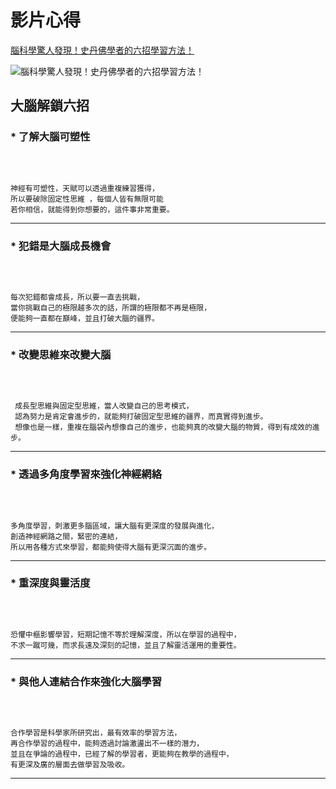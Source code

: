 # 影片心得

[腦科學驚人發現！史丹佛學者的六招學習方法！](https://www.youtube.com/watch?v=DgbSc6Ys710)
<br>

![腦科學驚人發現！史丹佛學者的六招學習方法！](https://ppt.cc/fmlsBx@.jpg "腦科學驚人發現！史丹佛學者的六招學習方法！")
<br>

## 大腦解鎖六招

### * __了解大腦可塑性__

<br>

```bash=

神經有可塑性，天賦可以透過重複練習獲得，
所以要破除固定性思維 ，每個人皆有無限可能
若你相信，就能得到你想要的，這件事非常重要。

```
---
### * __犯錯是大腦成長機會__

<br>

```bash=

每次犯錯都會成長，所以要一直去挑戰，
當你挑戰自己的極限越多次的話，所謂的極限都不再是極限，
便能夠一直都在巔峰，並且打破大腦的疆界。

```

---
### * __改變思維來改變大腦__

<br>

```bash=

 成長型思維與固定型思維，當人改變自己的思考模式，
 認為努力是肯定會進步的，就能夠打破固定型思維的疆界，而真實得到進步。
 想像也是一樣，重複在腦袋內想像自己的進步，也能夠真的改變大腦的物質，得到有成效的進步。

```

---
### * __透過多角度學習來強化神經網絡__

<br>

```bash=

多角度學習，刺激更多腦區域，讓大腦有更深度的發展與進化，
創造神經網路之間，緊密的連結，
所以用各種方式來學習，都能夠使得大腦有更深沉面的進步。

```

---
### * __重深度與靈活度__

<br>

```bash=

恐懼中樞影響學習，短期記憶不等於理解深度，所以在學習的過程中，
不求一蹴可幾，而求長遠及深刻的記憶，並且了解靈活運用的重要性。

```

---
### * __與他人連結合作來強化大腦學習__

<br>

```bash=

合作學習是科學家所研究出，最有效率的學習方法，
再合作學習的過程中，能夠透過討論激盪出不一樣的潛力，
並且在爭論的過程中，已經了解的學習者，更能夠在教學的過程中，
有更深及廣的層面去做學習及吸收。

```

---
